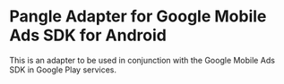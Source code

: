 # Pangle Adapter for Google Mobile Ads SDK for Android

This is an adapter to be used in conjunction with the Google Mobile Ads SDK
in Google Play services.

